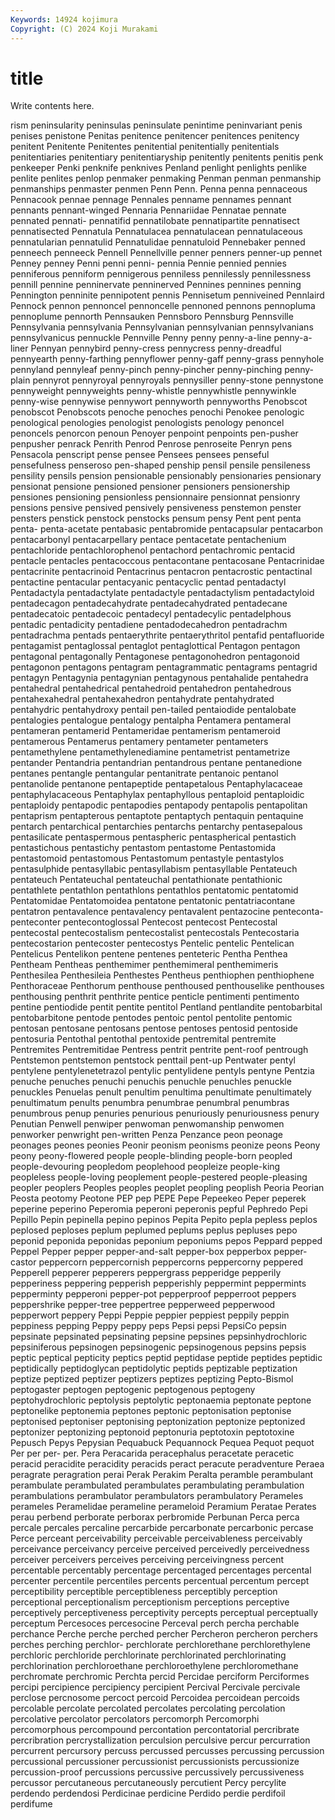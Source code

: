 ```yaml
---
Keywords: 14924 kojimura
Copyright: (C) 2024 Koji Murakami
---
```


# title

Write contents here.



rism peninsularity peninsulas peninsulate penintime peninvariant penis penises
penistone Penitas penitence penitencer penitences penitency penitent Penitente Penitentes penitential
penitentially penitentials penitentiaries penitentiary penitentiaryship penitently penitents penitis penk penkeeper
Penki penknife penknives Penland penlight penlights penlike penlite penlites penlop
penmaker penmaking Penman penman penmanship penmanships penmaster penmen Penn Penn.
Penna penna pennaceous Pennacook pennae pennage Pennales penname pennames pennant
pennants pennant-winged Pennaria Pennariidae Pennatae pennate pennated pennati- pennatifid pennatilobate
pennatipartite pennatisect pennatisected Pennatula Pennatulacea pennatulacean pennatulaceous pennatularian pennatulid Pennatulidae
pennatuloid Pennebaker penned penneech penneeck Pennell Pennellville penner penners penner-up
pennet Penney penney Penni penni penni- pennia Pennie pennied pennies
penniferous penniform pennigerous penniless pennilessly pennilessness pennill pennine penninervate penninerved
Pennines pennines penning Pennington penninite pennipotent pennis Pennisetum penniveined Pennlaird
Pennock pennon pennoncel pennoncelle pennoned pennons pennopluma pennoplume pennorth Pennsauken
Pennsboro Pennsburg Pennsville Pennsylvania pennsylvania Pennsylvanian pennsylvanian pennsylvanians pennsylvanicus pennuckle
Pennville Penny penny penny-a-line penny-a-liner Pennyan pennybird penny-cress pennycress penny-dreadful
pennyearth penny-farthing pennyflower penny-gaff penny-grass pennyhole pennyland pennyleaf penny-pinch penny-pincher
penny-pinching penny-plain pennyrot pennyroyal pennyroyals pennysiller penny-stone pennystone pennyweight pennyweights
penny-whistle pennywhistle pennywinkle penny-wise pennywise pennywort pennyworth pennyworths Penobscot penobscot
Penobscots penoche penoches penochi Penokee penologic penological penologies penologist penologists
penology penoncel penoncels penorcon penoun Penoyer penpoint penpoints pen-pusher penpusher
penrack Penrith Penrod Penrose penroseite Penryn pens Pensacola penscript pense
pensee Pensees pensees penseful pensefulness penseroso pen-shaped penship pensil pensile
pensileness pensility pensils pension pensionable pensionably pensionaries pensionary pensionat pensione
pensioned pensioner pensioners pensionership pensiones pensioning pensionless pensionnaire pensionnat pensionry
pensions pensive pensived pensively pensiveness penstemon penster pensters penstick penstock
penstocks pensum pensy Pent pent penta penta- penta-acetate pentabasic pentabromide
pentacapsular pentacarbon pentacarbonyl pentacarpellary pentace pentacetate pentachenium pentachloride pentachlorophenol pentachord
pentachromic pentacid pentacle pentacles pentacoccous pentacontane pentacosane Pentacrinidae pentacrinite pentacrinoid
Pentacrinus pentacron pentacrostic pentactinal pentactine pentacular pentacyanic pentacyclic pentad pentadactyl
Pentadactyla pentadactylate pentadactyle pentadactylism pentadactyloid pentadecagon pentadecahydrate pentadecahydrated pentadecane pentadecatoic
pentadecoic pentadecyl pentadecylic pentadelphous pentadic pentadicity pentadiene pentadodecahedron pentadrachm pentadrachma
pentads pentaerythrite pentaerythritol pentafid pentafluoride pentagamist pentaglossal pentaglot pentaglottical Pentagon
pentagon pentagonal pentagonally Pentagonese pentagonohedron pentagonoid pentagonon pentagons pentagram pentagrammatic
pentagrams pentagrid pentagyn Pentagynia pentagynian pentagynous pentahalide pentahedra pentahedral pentahedrical
pentahedroid pentahedron pentahedrous pentahexahedral pentahexahedron pentahydrate pentahydrated pentahydric pentahydroxy pentail
pen-tailed pentaiodide pentalobate pentalogies pentalogue pentalogy pentalpha Pentamera pentameral pentameran
pentamerid Pentameridae pentamerism pentameroid pentamerous Pentamerus pentamery pentameter pentameters pentamethylene
pentamethylenediamine pentametrist pentametrize pentander Pentandria pentandrian pentandrous pentane pentanedione pentanes
pentangle pentangular pentanitrate pentanoic pentanol pentanolide pentanone pentapeptide pentapetalous Pentaphylacaceae
pentaphylacaceous Pentaphylax pentaphyllous pentaploid pentaploidic pentaploidy pentapodic pentapodies pentapody pentapolis
pentapolitan pentaprism pentapterous pentaptote pentaptych pentaquin pentaquine pentarch pentarchical pentarchies
pentarchs pentarchy pentasepalous pentasilicate pentaspermous pentaspheric pentaspherical pentastich pentastichous pentastichy
pentastom pentastome Pentastomida pentastomoid pentastomous Pentastomum pentastyle pentastylos pentasulphide pentasyllabic
pentasyllabism pentasyllable Pentateuch pentateuch Pentateuchal pentateuchal pentathionate pentathionic pentathlete pentathlon
pentathlons pentathlos pentatomic pentatomid Pentatomidae Pentatomoidea pentatone pentatonic pentatriacontane pentatron
pentavalence pentavalency pentavalent pentazocine penteconta- penteconter pentecontoglossal Pentecost pentecost Pentecostal
pentecostal pentecostalism pentecostalist pentecostals Pentecostaria pentecostarion pentecoster pentecostys Pentelic pentelic
Pentelican Pentelicus Pentelikon pentene pentenes penteteric Pentha Penthea Pentheam Pentheas
penthemimer penthemimeral penthemimeris Penthesilea Penthesileia Penthestes Pentheus penthiophen penthiophene Penthoraceae
Penthorum penthouse penthoused penthouselike penthouses penthousing penthrit penthrite pentice penticle
pentimenti pentimento pentine pentiodide pentit pentite pentitol Pentland pentlandite pentobarbital
pentobarbitone pentode pentodes pentoic pentol pentolite pentomic pentosan pentosane pentosans
pentose pentoses pentosid pentoside pentosuria Pentothal pentothal pentoxide pentremital pentremite
Pentremites Pentremitidae Pentress pentrit pentrite pent-roof pentrough Pentstemon pentstemon pentstock
penttail pent-up Pentwater pentyl pentylene pentylenetetrazol pentylic pentylidene pentyls pentyne
Pentzia penuche penuches penuchi penuchis penuchle penuchles penuckle penuckles Penuelas
penult penultim penultima penultimate penultimately penultimatum penults penumbra penumbrae penumbral
penumbras penumbrous penup penuries penurious penuriously penuriousness penury Penutian Penwell
penwiper penwoman penwomanship penwomen penworker penwright pen-written Penza Penzance peon
peonage peonages peones peonies Peonir peonism peonisms peonize peons Peony
peony peony-flowered people people-blinding people-born peopled people-devouring peopledom peoplehood peopleize
people-king peopleless people-loving peoplement people-pestered people-pleasing peopler peoplers Peoples peoples
peoplet peopling peoplish Peoria Peorian Peosta peotomy Peotone PEP pep
PEPE Pepe Pepeekeo Peper peperek peperine peperino Peperomia peperoni peperonis
pepful Pephredo Pepi Pepillo Pepin pepinella pepino pepinos Pepita Pepito
pepla pepless peplos peplosed peploses peplum peplumed peplums peplus pepluses
pepo peponid peponida peponidas peponium peponiums pepos Peppard pepped Peppel
Pepper pepper pepper-and-salt pepper-box pepperbox pepper-castor peppercorn peppercornish peppercorns peppercorny
peppered Pepperell pepperer pepperers peppergrass pepperidge pepperily pepperiness peppering pepperish
pepperishly peppermint peppermints pepperminty pepperoni pepper-pot pepperproof pepperroot peppers peppershrike
pepper-tree peppertree pepperweed pepperwood pepperwort peppery Peppi Peppie peppier peppiest
peppily peppin peppiness pepping Peppy peppy peps Pepsi pepsi PepsiCo
pepsin pepsinate pepsinated pepsinating pepsine pepsines pepsinhydrochloric pepsiniferous pepsinogen pepsinogenic
pepsinogenous pepsins pepsis peptic peptical pepticity peptics peptid peptidase peptide
peptides peptidic peptidically peptidoglycan peptidolytic peptids peptizable peptization peptize peptized
peptizer peptizers peptizes peptizing Pepto-Bismol peptogaster peptogen peptogenic peptogenous peptogeny
peptohydrochloric peptolysis peptolytic peptonaemia peptonate peptone peptonelike peptonemia peptones peptonic
peptonisation peptonise peptonised peptoniser peptonising peptonization peptonize peptonized peptonizer peptonizing
peptonoid peptonuria peptotoxin peptotoxine Pepusch Pepys Pepysian Pequabuck Pequannock Pequea
Pequot pequot Per per per- per. Pera Peracarida peracephalus peracetate
peracetic peracid peracidite peracidity peracids peract peracute peradventure Peraea peragrate
peragration perai Perak Perakim Peralta peramble perambulant perambulate perambulated perambulates
perambulating perambulation perambulations perambulator perambulators perambulatory Perameles perameles Peramelidae perameline
perameloid Peramium Peratae Perates perau perbend perborate perborax perbromide Perbunan
Perca perca percale percales percaline percarbide percarbonate percarbonic percase Perce
perceant perceivability perceivable perceivableness perceivably perceivance perceivancy perceive perceived perceivedly
perceivedness perceiver perceivers perceives perceiving perceivingness percent percentable percentably percentage
percentaged percentages percental percenter percentile percentiles percents percentual percentum percept
perceptibility perceptible perceptibleness perceptibly perception perceptional perceptionalism perceptionism perceptions perceptive
perceptively perceptiveness perceptivity percepts perceptual perceptually perceptum Percesoces percesocine Perceval
perch percha perchable perchance Perche perche perched percher Percheron percheron
perchers perches perching perchlor- perchlorate perchlorethane perchlorethylene perchloric perchloride perchlorinate
perchlorinated perchlorinating perchlorination perchloroethane perchloroethylene perchloromethane perchromate perchromic Perchta percid
Percidae perciform Perciformes percipi percipience percipiency percipient Percival Percivale percivale
perclose percnosome percoct percoid Percoidea percoidean percoids percolable percolate percolated
percolates percolating percolation percolative percolator percolators percomorph Percomorphi percomorphous percompound
percontation percontatorial percribrate percribration percrystallization perculsion perculsive percur percurration percurrent
percursory percuss percussed percusses percussing percussion percussional percussioner percussionist percussionists
percussionize percussion-proof percussions percussive percussively percussiveness percussor percutaneous percutaneously percutient
Percy percylite perdendo perdendosi Perdicinae perdicine Perdido perdie perdifoil perdifume
